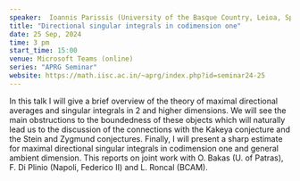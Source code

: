```yaml
---
speaker:  Ioannis Parissis (University of the Basque Country, Leioa, Spain)
title: "Directional singular integrals in codimension one"
date: 25 Sep, 2024
time: 3 pm
start_time: 15:00
venue: Microsoft Teams (online)
series: "APRG Seminar"
website: https://math.iisc.ac.in/~aprg/index.php?id=seminar24-25
---
```


In this talk I will give a brief overview of the theory of maximal directional averages and singular integrals in 2 and higher dimensions.
We will see the main obstructions to the boundedness of these objects which will naturally lead us to the discussion of the connections
with the Kakeya conjecture and the Stein and Zygmund conjectures. Finally, I will present a sharp estimate for maximal directional singular
integrals in codimension one and general ambient dimension. This reports on joint work with O. Bakas (U. of Patras), F. Di Plinio (Napoli,
Federico II) and L. Roncal (BCAM).

